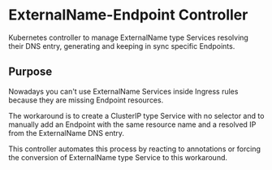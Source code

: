 ExternalName-Endpoint Controller
====

Kubernetes controller to manage ExternalName type Services resolving their DNS entry, generating and keeping in sync specific Endpoints.


## Purpose

Nowadays you can't use ExternalName Services inside Ingress rules because they are missing Endpoint resources.

The workaround is to create a ClusterIP type Service with no selector and to manually add an Endpoint with the same resource name and a resolved IP from the ExternalName DNS entry.

This controller automates this process by reacting to annotations or forcing the conversion of ExternalName type Service to this workaround.


